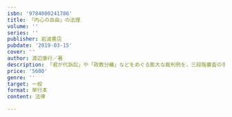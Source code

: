 ```yaml
---
isbn: '9784000241786'
title: 「内心の自由」の法理
volume: ''
series: ''
publisher: 岩波書店
pubdate: '2019-03-15'
cover: ''
author: 渡辺康行／著
description: 「君が代訴訟」や「政教分離」などをめぐる膨大な裁判例を，三段階審査の手法を用いて整理・分析．新たな審査手法を開拓する．
price: '5600'
genre: ''
target: 一般
format: 単行本
content: 法律

---
```

